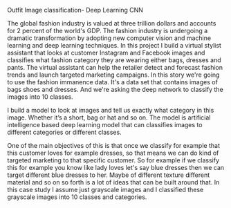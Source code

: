 Outfit Image classification- Deep Learning CNN

The global fashion industry is valued at three trillion dollars and accounts for 2 percent of the world's  GDP. The fashion industry is undergoing a dramatic transformation by adopting new computer vision and machine learning and deep learning techniques.
In this project I build a virtual stylist assistant that looks at customer Instagram and Facebook images and classifies what fashion category they are wearing either bags, dresses and pants.
The virtual assistant can help the retailer detect and forecast fashion trends and launch targeted marketing campaigns.
In this story we're going to use the fashion immanence data.
It's a data set that contains images of bags shoes and dresses.
And we're asking the deep network to classify the images into 10 classes.

I build a model to look at images and tell us exactly what category in this image. Whether it’s a short, bag or hat and so on.
The model is artificial intelligence based deep learning model that can classifies images to different categories or different classes.

One of the main objectives of this is that once we classify for example that this customer loves for example dresses, so that means we can do kind of targeted marketing to that specific customer.
So for example if we classify this for example you know like lady loves let's say blue dresses then
we can target different blue dresses to her.
Maybe of different texture different material and so on so forth is a lot of ideas that can
be built around that.
In this case study I assume just grayscale images and I classified these grayscale images into 10 classes and categories.
